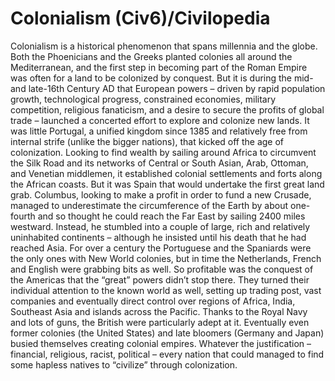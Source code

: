 # Colonialism (Civ6)/Civilopedia

Colonialism is a historical phenomenon that spans millennia and the globe. Both the Phoenicians and the Greeks planted colonies all around the Mediterranean, and the first step in becoming part of the Roman Empire was often for a land to be colonized by conquest. But it is during the mid- and late-16th Century AD that European powers – driven by rapid population growth, technological progress, constrained economies, military competition, religious fanaticism, and a desire to secure the profits of global trade – launched a concerted effort to explore and colonize new lands.
It was little Portugal, a unified kingdom since 1385 and relatively free from internal strife (unlike the bigger nations), that kicked off the age of colonization. Looking to find wealth by sailing around Africa to circumvent the Silk Road and its networks of Central or South Asian, Arab, Ottoman, and Venetian middlemen, it established colonial settlements and forts along the African coasts. But it was Spain that would undertake the first great land grab. Columbus, looking to make a profit in order to fund a new Crusade, managed to underestimate the circumference of the Earth by about one-fourth and so thought he could reach the Far East by sailing 2400 miles westward. Instead, he stumbled into a couple of large, rich and relatively uninhabited continents – although he insisted until his death that he had reached Asia. For over a century the Portuguese and the Spaniards were the only ones with New World colonies, but in time the Netherlands, French and English were grabbing bits as well.
So profitable was the conquest of the Americas that the “great” powers didn’t stop there. They turned their individual attention to the known world as well, setting up trading post, vast companies and eventually direct control over regions of Africa, India, Southeast Asia and islands across the Pacific. Thanks to the Royal Navy and lots of guns, the British were particularly adept at it. Eventually even former colonies (the United States) and late bloomers (Germany and Japan) busied themselves creating colonial empires. Whatever the justification – financial, religious, racist, political – every nation that could managed to find some hapless natives to “civilize” through colonization.